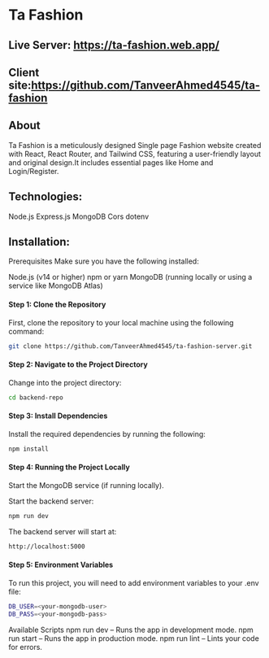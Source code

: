 # Ta Fashion

## Live Server: https://ta-fashion.web.app/

## Client site:https://github.com/TanveerAhmed4545/ta-fashion

## About

Ta Fashion is a meticulously designed Single page Fashion website created with React, React Router, and Tailwind CSS, featuring a user-friendly layout and original design.It includes essential pages like Home and Login/Register.

## Technologies:

Node.js Express.js MongoDB Cors dotenv

## Installation:

Prerequisites
Make sure you have the following installed:

Node.js (v14 or higher)
npm or yarn
MongoDB (running locally or using a service like MongoDB Atlas)

#### Step 1: Clone the Repository

First, clone the repository to your local machine using the following command:

```bash
git clone https://github.com/TanveerAhmed4545/ta-fashion-server.git
```

#### Step 2: Navigate to the Project Directory

Change into the project directory:

```bash
cd backend-repo
```



#### Step 3: Install Dependencies

Install the required dependencies by running the following:

```bash
npm install
```
#### Step 4: Running the Project Locally
Start the MongoDB service (if running locally).

Start the backend server:
```bash
npm run dev
```
The backend server will start at:

```bash
http://localhost:5000
```

#### Step 5: Environment Variables

To run this project, you will need to add environment variables to your .env file:

```bash
DB_USER=<your-mongodb-user>
DB_PASS=<your-mongodb-pass>
```

Available Scripts
npm run dev – Runs the app in development mode.
npm run start – Runs the app in production mode.
npm run lint – Lints your code for errors.
